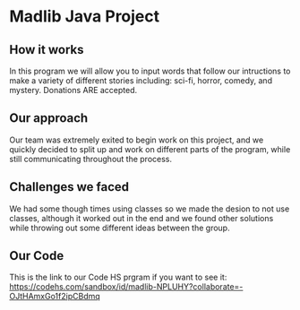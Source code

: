 # Madlib Java Project

## How it works
In this program we will allow you to input words that follow our intructions to make a variety of different stories including: sci-fi, horror, comedy, and mystery. Donations ARE accepted.

## Our approach
Our team was extremely exited to begin work on this project, and we quickly decided to split up and work on different parts of the program, while still communicating throughout the process.

## Challenges we faced
We had some though times using classes so we made the desion to not use classes, although it worked out in the end and we found other solutions while throwing out some different ideas between the group.

## Our Code
This is the link to our Code HS prgram if you want to see it:
https://codehs.com/sandbox/id/madlib-NPLUHY?collaborate=-OJtHAmxGo1f2ipCBdmq
